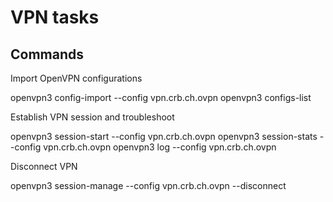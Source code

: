 # VPN tasks

## Commands

Import OpenVPN configurations

   openvpn3 config-import --config vpn.crb.ch.ovpn
   openvpn3 configs-list

Establish VPN session and troubleshoot

   openvpn3 session-start --config vpn.crb.ch.ovpn
   openvpn3 session-stats --config vpn.crb.ch.ovpn
   openvpn3 log --config vpn.crb.ch.ovpn

Disconnect VPN

   openvpn3 session-manage --config vpn.crb.ch.ovpn --disconnect

